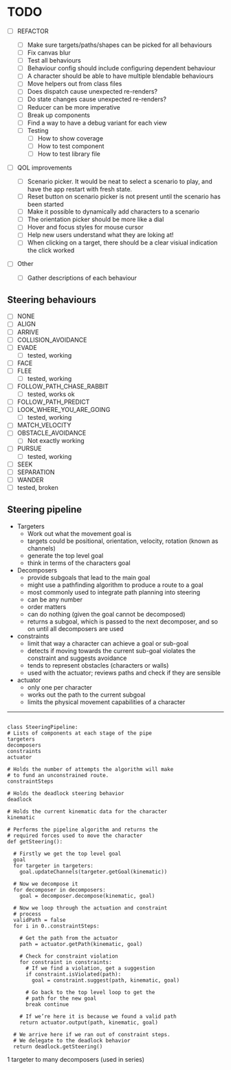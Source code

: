 # TODO

- [ ] REFACTOR

  - [ ] Make sure targets/paths/shapes can be picked for all behaviours
  - [ ] Fix canvas blur
  - [ ] Test all behaviours
  - [ ] Behaviour config should include configuring dependent behaviour
  - [ ] A character should be able to have multiple blendable behaviours
  - [ ] Move helpers out from class files
  - [ ] Does dispatch cause unexpected re-renders?
  - [ ] Do state changes cause unexpected re-renders?
  - [ ] Reducer can be more imperative
  - [ ] Break up components
  - [ ] Find a way to have a debug variant for each view
  - [ ] Testing
    - [ ] How to show coverage
    - [ ] How to test component
    - [ ] How to test library file

- [ ] QOL improvements

  - [ ] Scenario picker. It would be neat to select a scenario to play, and have the app restart with fresh state.
  - [ ] Reset button on scenario picker is not present until the scenario has been started
  - [ ] Make it possible to dynamically add characters to a scenario
  - [ ] The orientation picker should be more like a dial
  - [ ] Hover and focus styles for mouse cursor
  - [ ] Help new users understand what they are loking at!
  - [ ] When clicking on a target, there should be a clear visiual indication the click worked

- [ ] Other
  - [ ] Gather descriptions of each behaviour

## Steering behaviours

- [ ] NONE
- [ ] ALIGN
- [ ] ARRIVE
- [ ] COLLISION_AVOIDANCE
- [ ] EVADE
  - [ ] tested, working
- [ ] FACE
- [ ] FLEE
  - [ ] tested, working
- [ ] FOLLOW_PATH_CHASE_RABBIT
  - [ ] tested, works ok
- [ ] FOLLOW_PATH_PREDICT
- [ ] LOOK_WHERE_YOU_ARE_GOING
  - [ ] tested, working
- [ ] MATCH_VELOCITY
- [ ] OBSTACLE_AVOIDANCE
  - [ ] Not exactly working
- [ ] PURSUE
  - [ ] tested, working
- [ ] SEEK
- [ ] SEPARATION
- [ ] WANDER
- [ ] tested, broken

## Steering pipeline

- Targeters
  - Work out what the movement goal is
  - targets could be positional, orientation, velocity, rotation (known as channels)
  - generate the top level goal
  - think in terms of the characters goal
- Decomposers
  - provide subgoals that lead to the main goal
  - might use a pathfinding algorithm to produce a route to a goal
  - most commonly used to integrate path planning into steering
  - can be any number
  - order matters
  - can do nothing (given the goal cannot be decomposed)
  - returns a subgoal, which is passed to the next decomposer, and so on until all decomposers are used
- constraints
  - limit that way a character can achieve a goal or sub-goal
  - detects if moving towards the current sub-goal violates the constraint and suggests avoidance
  - tends to represent obstacles (characters or walls)
  - used with the actuator; reviews paths and check if they are sensible
- actuator
  - only one per character
  - works out the path to the current subgoal
  - limits the physical movement capabilities of a character

---

```

class SteeringPipeline:
# Lists of components at each stage of the pipe
targeters
decomposers
constraints
actuator

# Holds the number of attempts the algorithm will make
# to fund an unconstrained route.
constraintSteps

# Holds the deadlock steering behavior
deadlock

# Holds the current kinematic data for the character
kinematic

# Performs the pipeline algorithm and returns the
# required forces used to move the character
def getSteering():

  # Firstly we get the top level goal
  goal
  for targeter in targeters:
    goal.updateChannels(targeter.getGoal(kinematic))

  # Now we decompose it
  for decomposer in decomposers:
    goal = decomposer.decompose(kinematic, goal)

  # Now we loop through the actuation and constraint
  # process
  validPath = false
  for i in 0..constraintSteps:

    # Get the path from the actuator
    path = actuator.getPath(kinematic, goal)

    # Check for constraint violation
    for constraint in constraints:
      # If we find a violation, get a suggestion
      if constraint.isViolated(path):
        goal = constraint.suggest(path, kinematic, goal)

      # Go back to the top level loop to get the
      # path for the new goal
      break continue

    # If we’re here it is because we found a valid path
    return actuator.output(path, kinematic, goal)

  # We arrive here if we ran out of constraint steps.
  # We delegate to the deadlock behavior
  return deadlock.getSteering()
```

1 targeter to many decomposers (used in series)
